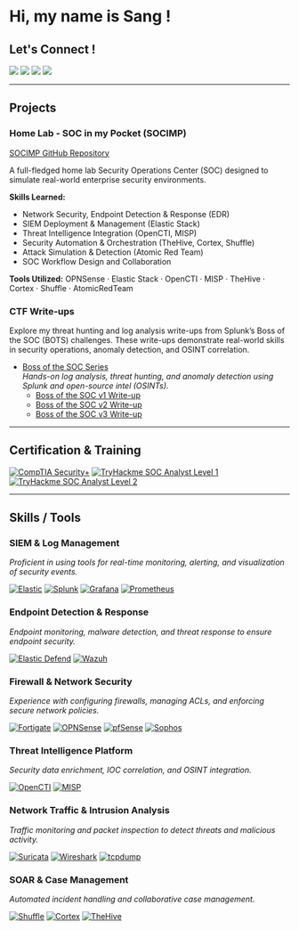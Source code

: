 <h1> Hi, my name is Sang ! </h1>
<p align='center'></p>

## Let's Connect !
<a href="https://www.linkedin.com/in/phamthanhsang0311/"><img src="https://img.shields.io/badge/-LinkedIn-0072b1?&style=flat&logo=linkedin&logoColor=white" /></a>
<a href="https://phamthanhsang-cs.site"><img src="https://img.shields.io/badge/-Visit My Blog-00AA13?style=flat&logo=jekyll&logoColor=white" /></a>
<a href="mailto:sang3112002@gmail.com"><img src="https://img.shields.io/badge/-phamthanhsang.cs@gmail.com-D14836?style=flat&logo=gmail&logoColor=white" /></a>
<a href="https://t.me/sangpham0311"><img src="https://img.shields.io/badge/-Telegram-2CA5E0?style=flat&logo=telegram&logoColor=white" /></a>

---

## Projects 
### Home Lab - SOC in my Pocket (SOCIMP)
[SOCIMP GitHub Repository](https://github.com/phamthanhsang-cs/SOC-in-my-Pocket)

A full-fledged home lab Security Operations Center (SOC) designed to simulate real-world enterprise security environments.

**Skills Learned:**
- Network Security, Endpoint Detection & Response (EDR)
- SIEM Deployment & Management (Elastic Stack)
- Threat Intelligence Integration (OpenCTI, MISP)
- Security Automation & Orchestration (TheHive, Cortex, Shuffle)
- Attack Simulation & Detection (Atomic Red Team)
- SOC Workflow Design and Collaboration

**Tools Utilized:**
OPNSense · Elastic Stack · OpenCTI · MISP · TheHive · Cortex · Shuffle · AtomicRedTeam

### CTF Write-ups

Explore my threat hunting and log analysis write-ups from Splunk’s Boss of the SOC (BOTS) challenges. These write-ups demonstrate real-world skills in security operations, anomaly detection, and OSINT correlation.

- [Boss of the SOC Series](https://phamthanhsang-cs.site/categories/blue-teaming/)  
  *Hands-on log analysis, threat hunting, and anomaly detection using Splunk and open-source intel (OSINTs).*
  - [Boss of the SOC v1 Write-up](https://phamthanhsang-cs.site/posts/BOTSV1/)
  - [Boss of the SOC v2 Write-up](https://phamthanhsang-cs.site/posts/BOTSV2/)
  - [Boss of the SOC v3 Write-up](https://phamthanhsang-cs.site/posts/BOTSV3/)

---

## Certification & Training
[![CompTIA Security+][CompTIA Security+]][CompTIA-url]
[![TryHackme SOC Analyst Level 1][Tryhackme]][Tryhackme-url]
[![TryHackme SOC Analyst Level 2][TryhackmeL2]][TryhackmeL2-url]

---

## Skills / Tools

### SIEM & Log Management  
*Proficient in using tools for real-time monitoring, alerting, and visualization of security events.*

[![Elastic][Elastic]][Elastic-url]
[![Splunk][Splunk]][Splunk-url]
[![Grafana][Grafana]][Grafana-url]
[![Prometheus][Prometheus]][Prometheus-url]


### Endpoint Detection & Response  
*Endpoint monitoring, malware detection, and threat response to ensure endpoint security.*

[![Elastic Defend][Elastic-Defend]][Elastic-Defend-url]
[![Wazuh][Wazuh]][Wazuh-url]


### Firewall & Network Security  
*Experience with configuring firewalls, managing ACLs, and enforcing secure network policies.*

[![Fortigate][Fortigate]][Fortigate-url]
[![OPNSense][OPNSense]][OPNSense-url]
[![pfSense][pfSense]][pfSense-url]
[![Sophos][Sophos]][Sophos-url]


### Threat Intelligence Platform  
*Security data enrichment, IOC correlation, and OSINT integration.*

[![OpenCTI][OpenCTI]][OpenCTI-url]
[![MISP][MISP]][MISP-url]


### Network Traffic & Intrusion Analysis  
*Traffic monitoring and packet inspection to detect threats and malicious activity.*

[![Suricata][Suricata]][Suricata-url]
[![Wireshark][Wireshark]][Wireshark-url]
[![tcpdump][tcpdump]][tcpdump-url]


### SOAR & Case Management  
*Automated incident handling and collaborative case management.*

[![Shuffle][Shuffle]][Shuffle-url]
[![Cortex][Cortex]][Cortex-url]
[![TheHive][TheHive]][TheHive-url]



<!-- MARKDOWN LINKS & IMAGES -->
<!--Certification & Training-->
[CompTIA Security+]: https://img.shields.io/badge/-CompTIA_Security%2B-FF0000?&style=flat&logo=CompTIA&logoColor=white
[CompTIA-url]: https://www.credly.com/badges/248777f2-4926-42bc-a8f2-0eab6f9f4153/public_url
[Tryhackme]: https://img.shields.io/badge/-TryHackMe_SOC_Analyst_Level_1-2EAD50?&style=flat&logo=TryHackMe&logoColor=white
[Tryhackme-url]: https://tryhackme-certificates.s3-eu-west-1.amazonaws.com/THM-9JFJR40TMQ.pdf
[TryhackmeL2]: https://img.shields.io/badge/-TryHackMe_SOC_Analyst_Level_2-2EAD50?&style=flat&logo=TryHackMe&logoColor=white
[TryhackmeL2-url]: https://tryhackme-certificates.s3-eu-west-1.amazonaws.com/THM-5HMWLSDGMD.pdf


<!--SIEM and Log Management-->
[Elastic]: https://img.shields.io/badge/Elastic_Stack-%23005571.svg?style=flat&logo=elastic&logoColor=white
[Elastic-url]: https://www.elastic.co/
[Splunk]: https://img.shields.io/badge/-Splunk-000000?&style=flat&logo=Splunk&logoColor=white
[Splunk-url]: https://www.splunk.com/
[Grafana]: https://img.shields.io/badge/-Grafana-F46800?&style=flat&logo=Grafana&logoColor=white
[Grafana-url]: https://grafana.com/
[Prometheus]: https://img.shields.io/badge/-Prometheus-E6522C?&style=flat&logo=Prometheus&logoColor=white
[Prometheus-url]: https://prometheus.io/

<!--Enpoint Protection-->
[Elastic-Defend]: https://img.shields.io/badge/-Elastic_Defend-CF4A0C?&style=flat&logo=Elastic&logoColor=white
[Elastic-Defend-url]: https://www.elastic.co/guide/en/integrations/current/endpoint.html
[Wazuh]: https://img.shields.io/badge/-Wazuh-3C99DC?&style=flat&logo=librewolf&logoColor=white
[Wazuh-url]: https://wazuh.com/

<!--Firewall-->
[Fortigate]: https://img.shields.io/badge/-Fortigate-FF0000?&style=flat&logo=Fortinet&logoColor=white
[Fortigate-url]: https://www.fortinet.com/products/next-generation-firewall
[OPNSense]: https://img.shields.io/badge/OPNSense-%23FF5200.svg?style=flat&logo=opnsense&logoColor=white
[OPNSense-url]: https://opnsense.org/
[pfSense]: https://img.shields.io/badge/-pfSense-000000?&style=flat&logo=baserow&logoColor=white
[pfSense-url]: https://www.pfsense.org/
[Sophos]: https://img.shields.io/badge/-Sophos-0080FF?&style=flat&logo=symphony&logoColor=white
[Sophos-url]: https://www.sophos.com/en-us/products/next-gen-firewall

<!--Threat Intelligence-->
[OpenCTI]: https://img.shields.io/badge/OpenCTI-%23003399.svg?style=flat&logo=nextdns&logoColor=white
[OpenCTI-url]: https://filigran.io/solutions/open-cti/
[MISP]: https://img.shields.io/badge/MISP-%23248BFB.svg?style=flat&logo=wechat&logoColor=white
[MISP-url]: https://www.misp-project.org/

<!--Network analyzer-->
[Suricata]: https://img.shields.io/badge/-Suricata-FF5C28?&style=flat&logo=awsorganizations&logoColor=white
[Suricata-url]:https://suricata.io/
[Wireshark]: https://img.shields.io/badge/-Wireshark-1679A7?&style=flat&logo=Wireshark&logoColor=white
[Wireshark-url]: https://www.wireshark.org/
[tcpdump]: https://img.shields.io/badge/-tcpdump-005571?&style=flat&logo=Linux&logoColor=white
[tcpdump-url]: https://www.tcpdump.org/

<!--SOAR and Case management-->
[Shuffle]: https://img.shields.io/badge/Shuffle-%23FF6F00.svg?style=flat&logo=hackthebox&logoColor=white
[Shuffle-url]: https://shuffler.io/
[Cortex]: https://img.shields.io/badge/Cortex-%2380F5D2.svg?style=flat&logo=serverless&logoColor=white
[Cortex-url]: https://strangebee.com/cortex/
[TheHive]: https://img.shields.io/badge/TheHive-%23FFCD00.svg?style=flat&logo=hive&logoColor=white
[TheHive-url]: https://strangebee.com/thehive/





